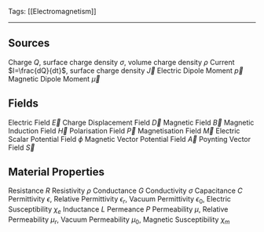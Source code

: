 Tags: [[Electromagnetism]]
___
## Sources
Charge $Q$, surface charge density $\sigma$, volume charge density $\rho$
Current $I=\frac{dQ}{dt}$, surface charge density $\vec J$
Electric Dipole Moment $\vec p$
Magnetic Dipole Moment $\vec \mu$
## Fields
Electric Field $\vec E$
Charge Displacement Field $\vec D$
Magnetic Field $\vec B$
Magnetic Induction Field $\vec H$
Polarisation Field $\vec P$
Magnetisation Field $\vec M$
Electric Scalar Potential Field $\phi$
Magnetic Vector Potential Field $\vec A$
Poynting Vector Field $\vec S$
## Material Properties
Resistance $R$
Resistivity $\rho$
Conductance $G$
Conductivity $\sigma$
Capacitance $C$
Permittivity $\epsilon$, Relative Permittivity $\epsilon_r$, Vacuum Permittivity $\epsilon_0$, Electric Susceptibility $\chi_e$
Inductance $L$
Permeance $P$
Permeability $\mu$, Relative Permeability $\mu_r$, Vacuum Permeability $\mu_0$, Magnetic Susceptibility $\chi_m$
